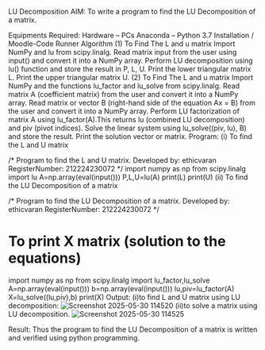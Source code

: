 LU Decomposition
AIM:
To write a program to find the LU Decomposition of a matrix.

Equipments Required:
Hardware – PCs
Anaconda – Python 3.7 Installation / Moodle-Code Runner
Algorithm
(1) To Find The L and u matrix
Import NumPy and lu from scipy.linalg.
Read matrix input from the user using input() and convert it into a NumPy array.
Perform LU decomposition using lu() function and store the result in P, L, U.
Print the lower triangular matrix L.
Print the upper triangular matrix U.
(2) To Find The L and u matrix
Import NumPy and the functions lu_factor and lu_solve from scipy.linalg.
Read matrix A (coefficient matrix) from the user and convert it into a NumPy array.
Read matrix or vector B (right-hand side of the equation Ax = B) from the user and convert it into a NumPy array.
Perform LU factorization of matrix A using lu_factor(A).This returns lu (combined LU decomposition) and piv (pivot indices).
Solve the linear system using lu_solve((piv, lu), B) and store the result.
Print the solution vector or matrix.
Program:
(i) To find the L and U matrix

/*
Program to find the L and U matrix.
Developed by: ethicvaran
RegisterNumber: 212224230072
*/
import numpy as np
from scipy.linalg import lu
A=np.array(eval(input()))
P,L,U=lu(A)
print(L)
print(U)
(ii) To find the LU Decomposition of a matrix

/*
Program to find the LU Decomposition of a matrix.
Developed by: ethicvaran
RegisterNumber: 212224230072
*/
# To print X matrix (solution to the equations)
import numpy as np
from scipy.linalg import lu_factor,lu_solve
A=np.array(eval(input()))
b=np.array(eval(input()))
lu,piv=lu_factor(A)
X=lu_solve((lu,piv),b)
print(X)
Output:
(i)to find L and U matrix using LU decomposition:
![Screenshot 2025-05-30 114520](https://github.com/user-attachments/assets/3107b04c-7dc1-4792-a15c-b1021edfb296)
(ii)to solve a matrix using LU decomposition.
![Screenshot 2025-05-30 114525](https://github.com/user-attachments/assets/b7cf5d70-f484-4871-87cb-b4b365cf2e0f)


Result:
Thus the program to find the LU Decomposition of a matrix is written and verified using python programming.
